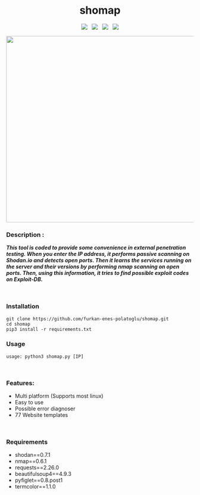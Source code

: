 <h1 align="center">shomap</h1>

<p align="center">
  <img src="https://img.shields.io/badge/Author-bulletproof-red">&nbsp;&nbsp;
  <img src="https://img.shields.io/badge/Open%20Source-Yes-cyan?style=flat-square">&nbsp;&nbsp;
  <img src="https://img.shields.io/badge/Made%20in-Turkey-blue">&nbsp;&nbsp;
  <img src="https://img.shields.io/badge/Written%20In-Python-blue?style=flat-square">
</p>


<p align="center">
  <img width="670" height="500" src="https://i.hizliresim.com/o73aqmy.jpg">
</p>


### Description :

***This tool is coded to provide some convenience in external penetration testing. When you enter the IP address, it performs passive scanning on Shodan.io and detects open ports. Then it learns the services running on the server and their versions by performing nmap scanning on open ports. Then, using this information, it tries to find possible exploit codes on Exploit-DB.***

<br>

### Installation
```
git clone https://github.com/furkan-enes-polatoglu/shomap.git
cd shomap
pip3 install -r requirements.txt
```

### Usage

```
usage: python3 shomap.py [IP]
```
<br>

### Features:

 - Multi platform (Supports most linux)
 - Easy to use
 - Possible error diagnoser
 - 77 Website templates

<br>

 ### Requirements
<ul>
  <li>shodan==0.7.1 </li>
  <li>nmap==0.6.1 </li>
  <li>requests==2.26.0 </li>
  <li>beautifulsoup4==4.9.3 </li>
  <li>pyfiglet==0.8.post1 </li>
  <li>termcolor==1.1.0 </li>
</ul>

